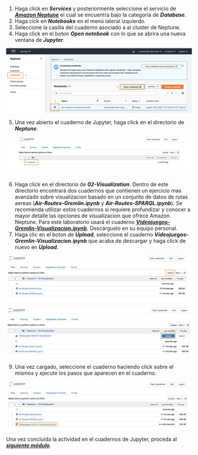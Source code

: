 1. Haga click en **_Services_** y posteriormente seleccione el servicio de [**_Amazon Neptune_**](https://console.aws.amazon.com/neptune/) el cual se encuentra bajo la categoría de **_Database_**.
2. Haga cick en **_Notebooks_** en el menú lateral izquierdo.
3. Seleccione la casilla del cuaderno asociado a al cluster de Neptune.
4. Haga click en el boton **_Open notebook_** con lo que se abrira una nueva ventana de **_Jupyter_**.

![](images/neptune-nb-01.png)

5. Una vez abierto el cuaderno de Jupyter, haga click en el directorio de **_Neptune_**.

![](images/neptune-nb-02.png)

6. Haga click en el directorio de **_02-Visualization_**. Dentro de este directorio encontrará dos cuadernos que contienen un ejercicio mas avanzado sobre visualizacion basado en un conjunto de datos de rutas aereas (**_Air-Routes-Gremlin.ipynb_** y **_Air-Routes-SPARQL.ipynb_**). Se recomienda utilizar estos cuadernos si requiere profundizar y conocer a mayor detalle las opciones de visualizacion que ofrece Amazon Neptune. Para este laboratorio usará el cuaderno [**_Videojuegos-Gremlin-Visualizacion.ipynb_**](Videojuegos-Gremlin-Visualizacion.ipynb). Descárguelo en su equipo personal.
8. Haga clic en el boton de **_Upload_**, seleccione el cuaderno **_Videojuegos-Gremlin-Visualizacion.ipynb_** que acaba de descargar y haga click de nuevo en **_Upload_**.

![](images/neptune-nb-04.png)

![](images/neptune-nb-05.png)

9. Una vez cargado, seleccione el cuaderno haciendo click sobre el mismos y ejecute los pasos que aparecen en el cuaderno.

![](images/neptune-nb-06.png)

Una vez concluida la actividad en el cuadernos de Jupyter, proceda al [**_siguiente módulo_**](/rest).
